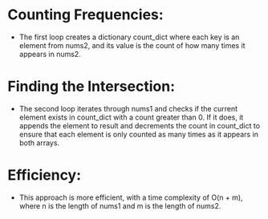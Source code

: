 # Counting Frequencies:

- The first loop creates a dictionary count_dict where each key is an element from nums2, and its value is the count of how many times it appears in nums2.

# Finding the Intersection:

- The second loop iterates through nums1 and checks if the current element exists in count_dict with a count greater than 0. If it does, it appends the element to result and decrements the count in count_dict to ensure that each element is only counted as many times as it appears in both arrays.

# Efficiency:

- This approach is more efficient, with a time complexity of O(n + m), where n is the length of nums1 and m is the length of nums2.